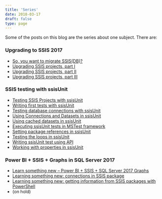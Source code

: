 ```yaml
---
title: 'Series'
date: 2018-03-17
draft: false
type: page
---
```


Some of the posts on this blog are the series about one subject. There are:

### Upgrading to SSIS 2017

* [So, you want to migrate SSIS(DB)?](/2017/11/06/so-you-want-to-migrate-ssisdb/)
* [Upgrading SSIS projects, part I](/2017/12/24/upgrading-ssis-projects-part-i/)
* [Upgrading SSIS projects, part II](/2018/02/04/upgrading-ssis-projects-part-ii/)
* [Upgrading SSIS projects, part III](/2018/02/28/upgrading-ssis-projects-part-iii/)

### SSIS testing with ssisUnit

* [Testing SSIS Projects with ssisUnit](/2018/03/19/testing-ssis-projects-with-ssisunit/)
* [Writing first tests with ssisUnit](/2018/03/26/writing-first-tests-with-ssisunit/)
* [Testing database connections with ssisUnit](/2018/04/13/testing-database-connections-with-ssisunit/)
* [Using Connections and Datasets in ssisUnit](/2018/04/30/using-connections-and-datasets-in-ssisunit/)
* [Using cached datasets in ssisUnit](/2018/05/31/using-cached-datasets-in-ssisunit/)
* [Executing ssisUnit tests in MSTest framework](/2018/06/15/executing-ssisunit-tests-in-mstest-framework/)
* [Setting package references in ssisUnit](/2018/07/05/setting-package-references-in-ssisunit/)
* [Testing the loops in ssisUnit](/2018/07/10/testing-the-loops-in-ssisunit/)
* [Writing ssisUnit test using API](/2018/08/13/writing-ssisunit-test-using-api/)
* [Working with properties in ssisUnit](/2018/11/05/working-with-properties-in-ssisunit/)

### Power BI + SSIS + Graphs in SQL Server 2017

* [Learn something new – Power BI + SSIS + SQL Server 2017 Graphs](/2017/06/14/learn-something-new-power-bi-ssis-sql-server-2017-graphs/)
* [Learning something new: connections in SSIS package](/2017/06/25/learning-something-new-connections-in-ssis-package/)
* [Learning something new: getting information from SSIS packages with PowerShell](/2017/07/26/learning-something-new-getting-information-from-ssis-packages-with-powershell/)
* (on hold)
